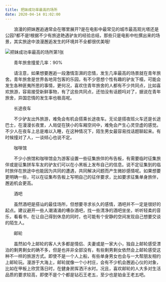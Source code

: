 ```yaml
---
title: 把妹成功率最高的场所
date: 2020-04-14 01:02:00
---
```




　　浪漫的把妹邂逅通常会在哪里展开?是在电影中最常见的城市最高观光塔还是公园?都不是!根据不少有旅途艳遇驴友的经验总结，那些只是电影中杜撰出来的场景，其实旅途中浪漫邂逅发生的环境并不全都很优美哦!

![把妹成功率最高的场所第1张](/img/e770b9f6a5ce9fb101f239ac6d471c6a.jpg)

　　青年旅舍撞爱几率：90%

　　请注意，如果想要邂逅一段激情澎湃的恋情，发生几率最高的场景就在青年旅舍。青年旅舍是世界各地背包客的乐园，有不少思想个性有趣的驴友下榻，可能会发生各种匪夷所思的事情，更何况，喜欢住青年旅舍的人都有不少共同点，比如喜欢旅游，容易接受新鲜事物，有了这些共同点，还怕没有话题吗对了，据说在青年旅舍，异国恋情的发生率也极高呢。

　　长途夜车

　　不少驴友出外旅游，难免会有机会搭乘长途夜车。无论是搭夜班火车还是长途巴士，在漫漫长夜里，人局促在狭小的车厢空间中，难免会产生心灵空虚的感觉。不少人在夜车上总是难以入睡，在这种情况下，陌生男女最容易找话题聊起来。有时候撞对了人，一谈倾心也说不定。

　　咖啡馆

　　不少小旅馆和咖啡馆会为游客设置一些征集旅伴的布告板，有需要临时征集旅伴或是征集拼车车友的驴友们可以在小黑板上发布自己的信息。说不定征集到的临时旅伴在旅途中也能因为共同的遭遇，共同解决问题而产生微妙感情呢。如果想要更明确一些，可以在征集布告板上写明自己的征伴要求，比如要求征集单身旅伴，邂逅机会更高。

　　酒吧

　　虽然酒吧是搭讪的最佳场所，但想要寻求长久的感情，酒吧并不一定是很好的起点。建议避开一些人潮涌涌的嘈杂酒吧，找一些清净的酒吧坐坐，听听轻柔的音乐，看看书，在让自己得到休息的同时，也可能有个安静的空间发现自己想要交谈的陌生人。

　　邮轮

　　虽然如今上邮轮的客人大多都是情侣、夫妻或是一家大小，独自上邮轮感受漂泊的剩男剩女的确不多，但是也并非全部没有，有些剩男剩女依然会上邮轮感受这种不一样的旅游方式。即使不是一个人上船，有些单身男女也会与一大帮朋友相约上邮轮玩。漫游于大海上，邮轮就像一个小村庄，会有不少机会邂逅心仪的对象，比如在甲板上欣赏落日时，在健身房挥洒汗水时。况且，喜欢邮轮的人大多对生活品质的要求较高，即使不是个个都是钻石王老五，至少也是铂金王老五吧。